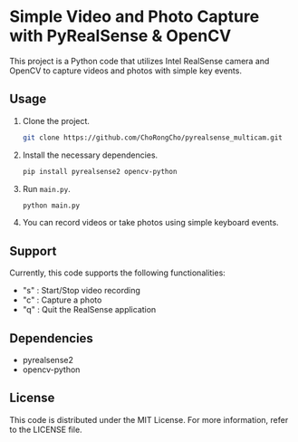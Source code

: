 # Simple Video and Photo Capture with PyRealSense & OpenCV

This project is a Python code that utilizes Intel RealSense camera and OpenCV to capture videos and photos with simple key events.


## Usage

1. Clone the project.

   ```bash
   git clone https://github.com/ChoRongCho/pyrealsense_multicam.git
   ```

2. Install the necessary dependencies.

   ```bash
   pip install pyrealsense2 opencv-python
   ```

3. Run `main.py`.

   ```bash
   python main.py
   ```

4. You can record videos or take photos using simple keyboard events.

## Support

Currently, this code supports the following functionalities:

- "s" : Start/Stop video recording
- "c" : Capture a photo
- "q" : Quit the RealSense application

## Dependencies

- pyrealsense2
- opencv-python

## License

This code is distributed under the MIT License. For more information, refer to the LICENSE file.